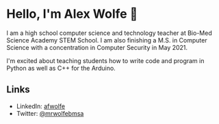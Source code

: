 # Hello, I'm Alex Wolfe 👋

I am a high school computer science and technology teacher at Bio-Med Science Academy STEM School. I am also finishing a M.S. in Computer Science with a concentration in Computer Security in May 2021.

I'm excited about teaching students how to write code and program in Python as well as C++ for the Arduino.
## Links

* LinkedIn: [afwolfe](https://linkedin.com/in/afwolfe)
* Twitter: [@mrwolfebmsa](https://twitter.com/mrwolfebmsa)

<!--
**afwolfe/afwolfe** is a ✨ _special_ ✨ repository because its `README.md` (this file) appears on your GitHub profile.

Here are some ideas to get you started:

- 🔭 I’m currently working on ...
- 🌱 I’m currently learning ...
- 👯 I’m looking to collaborate on ...
- 🤔 I’m looking for help with ...
- 💬 Ask me about ...
- 📫 How to reach me: ...
- 😄 Pronouns: ...
- ⚡ Fun fact: ...
-->
